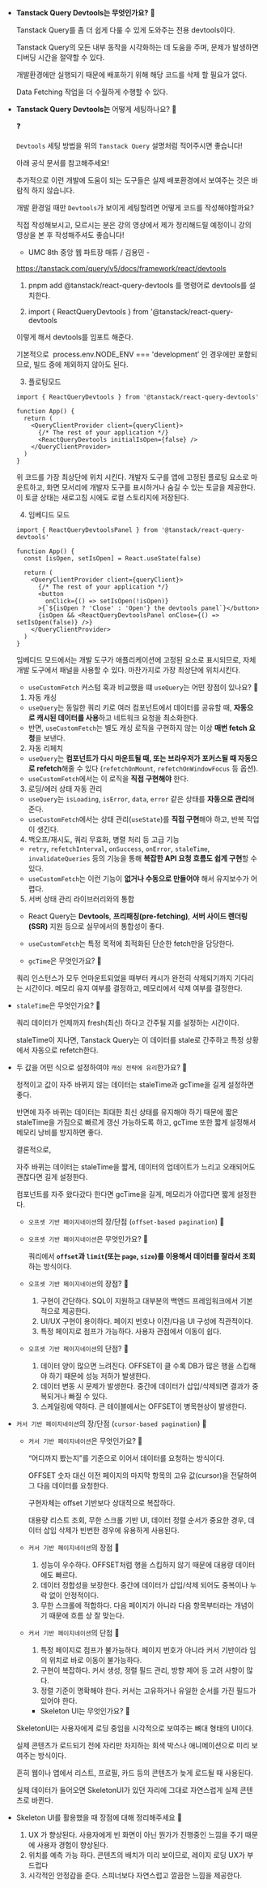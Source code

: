 - **Tanstack Query Devtools는 무엇인가요?** 🍠
    
    Tanstack Query를 좀 더 쉽게 다룰 수 있게 도와주는 전용 devtools이다. 
    
    Tanstack Query의 모든 내부 동작을 시각화하는 데 도움을 주며, 문제가 발생하면 디버딩 시간을 절약할 수 있다. 
    
    개발환경에만 실행되기 때문에 배포하기 위해 해당 코드를 삭제 할 필요가 없다.
    
    Data Fetching 작업을 더 수월하게 수행할 수 있다.
    
- **Tanstack Query Devtools는** 어떻게 세팅하나요? 🍠
    
    <aside>
    ❓
    
    `Devtools` 세팅 방법을 위의 `Tanstack Query` 설명처럼 적어주시면 좋습니다!
    
    아래 공식 문서를 참고해주세요!
    
    추가적으로 이런 개발에 도움이 되는 도구들은 실제 배포환경에서 보여주는 것은 바람직 하지 않습니다.
    
    개발 환경일 때만 `Devtools`가 보이게 세팅할려면 어떻게 코드를 작성해야할까요?
    
    직접 작성해보시고, 모르시는 분은 강의 영상에서 제가 정리해드릴 예정이니 강의 영상을 본 후 작성해주셔도 좋습니다!
    
    - UMC 8th 중앙 웹 파트장 매튜 / 김용민 - 
    
    </aside>
    
    https://tanstack.com/query/v5/docs/framework/react/devtools
    
    1. pnpm add @tanstack/react-query-devtools 를 명령어로 devtools를 설치한다.
    
    2. import { ReactQueryDevtools } from '@tanstack/react-query-devtools
    
    이렇게 해서 devtools를 임포트 해준다.
    
    기본적으로  process.env.NODE_ENV === 'development’ 인 경우에만 포함되므로, 빌드 중에 제외하지 않아도 된다.
    
    3. 플로팅모드
    
    ```tsx
    import { ReactQueryDevtools } from '@tanstack/react-query-devtools'
    
    function App() {
      return (
        <QueryClientProvider client={queryClient}>
          {/* The rest of your application */}
          <ReactQueryDevtools initialIsOpen={false} />
        </QueryClientProvider>
      )
    }
    ```
    
    위 코드를 가장 최상단에 위치 시킨다.  개발자 도구를 앱에 고정된 플로팅 요소로 마운트하고, 화면 모서리에 개발자 도구를 표시하거나 숨길 수 있는 토글을 제공한다. 이 토글 상태는 새로고침 시에도 로컬 스토리지에 저장된다.
    
    4. 임베디드 모드
    
    ```tsx
    import { ReactQueryDevtoolsPanel } from '@tanstack/react-query-devtools'
    
    function App() {
      const [isOpen, setIsOpen] = React.useState(false)
    
      return (
        <QueryClientProvider client={queryClient}>
          {/* The rest of your application */}
          <button
            onClick={() => setIsOpen(!isOpen)}
          >{`${isOpen ? 'Close' : 'Open'} the devtools panel`}</button>
          {isOpen && <ReactQueryDevtoolsPanel onClose={() => setIsOpen(false)} />}
        </QueryClientProvider>
      )
    }
    ```
    
    임베디드 모드에서는 개발 도구가 애플리케이션에 고정된 요소로 표시되므로, 자체개발 도구에서 패널을 사용할 수 있다. 마찬가지로 가장 최상단에 위치시킨다.

    - `useCustomFetch` 커스텀 훅과 비교했을 떄 `useQuery`는 어떤 장점이 있나요? 🍠

    1. 자동 캐싱
    - `useQuery`는 동일한 쿼리 키로 여러 컴포넌트에서 데이터를 공유할 때, **자동으로 캐시된 데이터를 사용**하고 네트워크 요청을 최소화한다.
    - 반면, `useCustomFetch`는 별도 캐싱 로직을 구현하지 않는 이상 **매번 fetch 요청**을 보낸다.
    
    2. 자동 리페치
    - `useQuery`는 **컴포넌트가 다시 마운트될 때, 또는 브라우저가 포커스될 때 자동으로 refetch**해줄 수 있다 (`refetchOnMount`, `refetchOnWindowFocus` 등 옵션).
    - `useCustomFetch`에서는 이 로직을 **직접 구현해야** 한다.
    
    3. 로딩/에러 상태 자동 관리
    - `useQuery`는 `isLoading`, `isError`, `data`, `error` 같은 상태를 **자동으로 관리**해준다.
    - `useCustomFetch`에서는 상태 관리(`useState`)를 **직접 구현**해야 하고, 반복 작업이 생긴다.
    
    4. 백오프/재시도, 쿼리 무효화, 병렬 처리 등 고급 기능
    - `retry`, `refetchInterval`, `onSuccess`, `onError`, `staleTime`, `invalidateQueries` 등의 기능을 통해 **복잡한 API 요청 흐름도 쉽게 구현**할 수 있다.
    - `useCustomFetch`는 이런 기능이 **없거나 수동으로 만들어야** 해서 유지보수가 어렵다.
    
    5. 서버 상태 관리 라이브러리와의 통합
    - React Query는 **Devtools**, **프리패칭(pre-fetching)**, **서버 사이드 렌더링(SSR)** 지원 등으로 실무에서의 통합성이 좋다.
    - `useCustomFetch`는 특정 목적에 최적화된 단순한 fetch만을 담당한다.

    - `gcTime`은 무엇인가요? 🍠
    
    쿼리 인스턴스가 모두 언마운트되었을 때부터 캐시가 완전히 삭제되기까지 기다리는 시간이다. 메모리 유지 여부를 결정하고, 메모리에서 삭제 여부를 결정한다.
    
- `staleTime`은 무엇인가요? 🍠
    
    쿼리 데이터가 언제까지 fresh(최신) 하다고 간주될 지를 설정하는 시간이다.
    
    staleTime이 지나면, Tanstack Query는 이 데이터를 stale로 간주하고 특정 상황에서 자동으로 refetch한다.
    
- 두 값을 어떤 식으로 설정하여야 `캐싱 전략에 유리`한가요? 🍠
    
    정적이고 값이 자주 바뀌지 않는 데이터는 staleTime과 gcTime을 길게 설정하면 좋다.
    
    반면에 자주 바뀌는 데이터는 최대한 최신 상태를 유지해야 하기 때문에 짧은 staleTime을 가짐으로 빠르게 갱신 가능하도록 하고, gcTime 또한 짧게 설정해서 메모리 낭비를 방지하면 좋다. 
    
    결론적으로,
    
    자주 바뀌는 데이터는 staleTime을 짧게, 데이터의 업데이트가 느리고 오래되어도 괜찮다면 길게 설정한다.
    
    컴포넌트를 자주 왔다갔다 한다면 gcTime을 길게, 메모리가 아깝다면 짧게 설정한다.

    - `오프셋 기반 페이지네이션`의 장/단점 (`offset-based pagination`) 🍠
    - `오프셋 기반 페이지네이션`은 무엇인가요? 🍠
        
        쿼리에서 **`offset`과 `limit`(또는 `page`, `size`)를 이용해서 데이터를 잘라서 조회**하는 방식이다.
        
    - `오프셋 기반 페이지네이션`의 장점? 🍠
        1. 구현이 간단하다. SQL이 지원하고 대부분의 백엔드 프레임워크에서 기본적으로 제공한다.
        2. UI/UX 구현이 용이하다. 페이지 번호나 이전/다음 UI 구성에 직관적이다.
        3. 특정 페이지로 점프가 가능하다. 사용자 관점에서 이동이 쉽다.
    - `오프셋 기반 페이지네이션`의 단점? 🍠
        1. 데이터 양이 많으면 느려진다. OFFSET이 클 수록 DB가 많은 행을 스킵해야 하기 때문에 성능 저하가 발생한다.
        2. 데이터 변동 시 문제가 발생한다. 중간에 데이터가 삽입/삭제되면 결과가 중복되거나 빠질 수 있다.
        3. 스케일링에 약하다. 큰 테이블에서는 OFFSET이 병목현상이 발생한다. 

- `커서 기반 페이지네이션`의 장/단점 (`cursor-based pagination`) 🍠
    - `커서 기반 페이지네이션`은 무엇인가요? 🍠
        
        “어디까지 봤는지”를 기준으로 이어서 데이터를 요청하는 방식이다.
        
        OFFSET 숫자 대신 이전 페이지의 마지막 항목의 고유 값(cursor)을 전달하여 그 다음 데이터를 요청한다.
        
        구현자체는 offset 기반보다 상대적으로 복잡하다.
        
        대용량 리스트 조회, 무한 스크롤 기반 UI, 데이터 정렬 순서가 중요한 경우, 데이터 삽입 삭제가 빈번한 경우에 유용하게 사용된다.
        
    - `커서 기반 페이지네이션`의 장점 🍠
        1. 성능이 우수하다. OFFSET처럼 행을 스킵하지 않기 때문에 대용량 데이터에도 빠르다.
        2. 데이터 정합성을 보장한다. 중간에 데이터가 삽입/삭제 되어도 중복이나 누락 없이 안정적이다.
        3. 무한 스크롤에 적합하다. 다음 페이지가 아니라 다음 항목부터라는 개념이기 때문에 흐름 상 잘 맞는다.
    - `커서 기반 페이지네이션`의 단점 🍠
        1. 특정 페이지로 점프가 불가능하다. 페이지 번호가 아니라 커서 기반이라 임의 위치로 바로 이동이 불가능하다.
        2. 구현이 복잡하다. 커서 생성, 정렬 필드 관리, 방향 제어 등 고려 사항이 많다.
        3. 정렬 기준이 명확해야 한다. 커서는 고유하거나 유일한 순서를 가진 필드가 있어야 한다.

        - Skeleton UI는 무엇인가요? 🍠
    
    SkeletonUI는 사용자에게 로딩 중임을 시각적으로 보여주는 뼈대 형태의 UI이다.
    
    실제 콘텐츠가 로드되기 전에 자리만 차지하는 회색 박스나 애니메이션으로 미리 보여주는 방식이다.
    
    흔히 웹이나 앱에서 리스트, 프로필, 카드 등의 콘텐츠가 늦게 로드될 때 사용된다.
    
    실제 데이터가 들어오면 SkeletonUI가 있던 자리에 그대로 자연스럽게 실제 콘텐츠로 바뀐다.
    
- Skeleton UI를 활용했을 때 장점에 대해 정리해주세요 🍠
    1. UX 가 향상된다. 사용자에게 빈 화면이 아닌 뭔가가 진행중인 느낌을 주기 때문에 사용자 경험이 향상된다.
    2.  위치를 예측 가능 하다. 콘텐츠의 배치가 미리 보이므로, 레이지 로딩 UX가 부드럽다
    3. 시각적인 안정감을 준다. 스피너보다 자연스럽고 깔끔한 느낌을 제공한다.